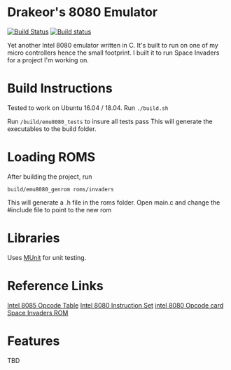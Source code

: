 # Drakeor's 8080 Emulator
[![Build Status](https://travis-ci.org/drakeor/drakeor-8080-emulator.svg?branch=master)](https://travis-ci.org/drakeor/drakeor-8080-emulator)
[![Build status](https://ci.appveyor.com/api/projects/status/i08x5bxqyr53cyk9?svg=true)](https://ci.appveyor.com/project/drakeor/drakeor-8080-emulator)

Yet another Intel 8080 emulator written in C. 
It's built to run on one of my micro controllers hence the small footprint.
I built it to run Space Invaders for a project I'm working on.

# Build Instructions
Tested to work on Ubuntu 16.04 / 18.04.
Run `./build.sh`

Run `/build/emu8080_tests` to insure all tests pass
This will generate the executables to the build folder.

# Loading ROMS
After building the project, run

`build/emu8080_genrom roms/invaders`

This will generate a .h file in the roms folder. Open main.c and change the #include file to point to the new rom

# Libraries
Uses [MUnit](https://github.com/nemequ/munit) for unit testing.

# Reference Links
[Intel 8085 Opcode Table](http://www.eazynotes.com/notes/microprocessor/notes/opcodes-table-of-intel-8085.pdf)
[Intel 8080 Instruction Set](http://www.pastraiser.com/cpu/i8080/i8080_opcodes.html)
[intel 8080 Opcode card](http://www.cmas-net.org.uk/vintage/Ref-Cards/MCS85-Intel-8085-8080-Ref-Card-July-1977.pdf)
[Space Invaders ROM](https://github.com/ezet/i8080-emulator/tree/master/invaders%20rom)


# Features
TBD
